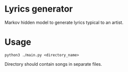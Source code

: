 # Lyrics generator

Markov hidden model to generate lyrics typical to an artist.

# Usage 

```
python3 ./main.py <directory_name>
```

Directory should contain songs in separate files.
